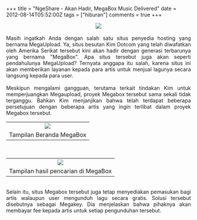 +++
title = "NgeShare - Akan Hadir, MegaBox Music Delivered"
date = 2012-08-14T05:52:00Z
tags = ["hiburan"]
comments = true
+++

<center><img border="0" src="https://1.bp.blogspot.com/-2ZKadv7Ikm0/UCmEiQ7BJmI/AAAAAAAACOE/dh0xSDMEo1U/s1600/megabox.jpg" /></center><br />
<div style="text-align: justify;">Masih ingatkah Anda dengan salah satu situs penyedia hosting yang bernama MegaUpload. Ya, situs besutan Kim Dotcom yang telah diwafatkan oleh Amerika Serikat tersebut kini akan hadir dengan generasi terbarunya yang bernama "MegaBox". Apa situs tersebut juga akan seperti pendahulunya MegaUpload? Ternyata anggapa itu salah, karena situs ini akan memberikan layanan kepada para artis untuk menjual lagunya secara langsung kepada para user.<br /><br />
Meskipun mengalami gangguan, terutama terkait tindakan Kim untuk memperjuangkan Megaupload, proyek Megabox tersebut sama sekali tidak terganggu. Bahkan Kim menjanjikan bahwa telah terdapat beberapa persetujuan dengan beberapa artis yang ingin terlibat dalam proyek Megabox tersebut.<br />
<table cellpadding="0" cellspacing="0" class="tr-caption-container" style="margin-left: auto; margin-right: auto; text-align: left;"><tbody><tr><td style="text-align: center;"><img border="0" src="https://2.bp.blogspot.com/-glSdsDLZ7OY/UCmEsxxQIHI/AAAAAAAACOM/H7lhw-wNPgc/s1600/megaboxhome.jpg" /></td></tr><tr><td class="tr-caption" style="text-align: center;">Tampilan Beranda MegaBox</td></tr></tbody></table><br /><table cellpadding="0" cellspacing="0" class="tr-caption-container" style="margin-left: auto; margin-right: auto; text-align: left;"><tbody><tr><td style="text-align: center;"><img border="0" src="https://1.bp.blogspot.com/-y_oPpwCyIZI/UCmEwpVjw8I/AAAAAAAACOU/208z39ds1Us/s1600/megaboxpage.jpg" /></td></tr><tr><td class="tr-caption" style="text-align: center;">Tampilan hasil pencarian di MegaBox</td></tr></tbody></table><br />
Selain itu, situs Megabox tersebut juga tetap menyediakan pemasukan bagi artis walaupun user mengunduh lagu secara gratis. Solusi tersebut disebutnya sebagai Megakey. Dia menjelaskan bahwa pihaknya akan membayar fee kepada artis untuk setiap pengunduhan tersebut.</div>
